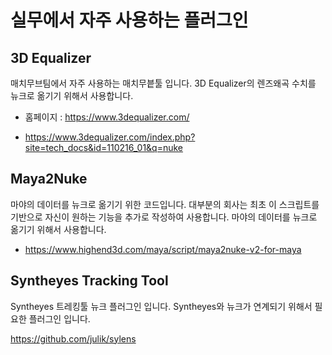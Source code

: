 # 실무에서 자주 사용하는 플러그인

## 3D Equalizer
매치무브팀에서 자주 사용하는 매치무븥툴 입니다.
3D Equalizer의 렌즈왜곡 수치를 뉴크로 옮기기 위해서 사용합니다.

- 홈페이지 : https://www.3dequalizer.com/

- https://www.3dequalizer.com/index.php?site=tech_docs&id=110216_01&q=nuke

## Maya2Nuke
마야의 데이터를 뉴크로 옮기기 위한 코드입니다.
대부분의 회사는 최초 이 스크립트를 기반으로 자신이 원하는 기능을 추가로 작성하여 사용합니다.
마야의 데이터를 뉴크로 옮기기 위해서 사용합니다.

- https://www.highend3d.com/maya/script/maya2nuke-v2-for-maya


## Syntheyes Tracking Tool
Syntheyes 트레킹툴 뉴크 플러그인 입니다. Syntheyes와 뉴크가 연계되기 위해서 필요한 플러그인 입니다.

https://github.com/julik/sylens